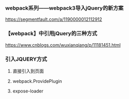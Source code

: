 ### webpack系列——webpack3导入jQuery的新方案
https://segmentfault.com/a/1190000012112912

### 【webpack】中引用jQuery的三种方式
https://www.cnblogs.com/wuxianqiang/p/11181451.html




### 引入JQUERY方式
1. 直接引入到页面

2. webpack.ProvidePlugin

3. expose-loader


